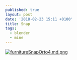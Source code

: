 ```yaml
---
published: true
layout: post
date: '2018-02-23 15:11 +0100'
title: Snap
tags:
  - blender
  - mine
---
```

[![furnitureSnapOrto4.md.png](https://cdn.scrot.moe/images/2018/02/23/furnitureSnapOrto4.md.png)](https://cdn.scrot.moe/images/2018/02/23/furnitureSnapOrto4.png)
